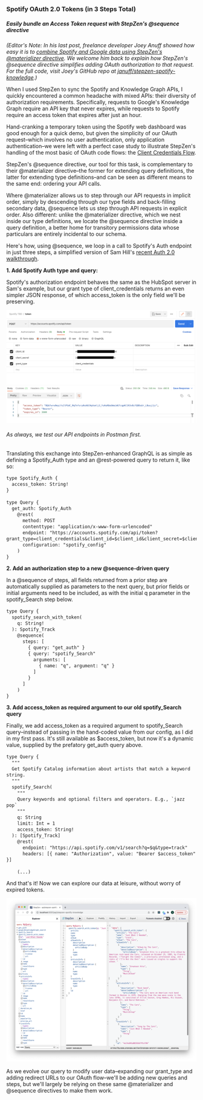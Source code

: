 ### Spotify OAuth 2.0 Tokens (in 3 Steps Total) ###
##### _Easily bundle an Access Token request with StepZen's @sequence directive_ #####

_(Editor's Note: In his last post, freelance developer Joey Anuff showed how easy it is to [combine Spotify and Google data using StepZen's @materializer directive](https://stepzen.com/blog/new-workflowf-for-api-mash-ups-postman-stepzen-youtube-data-api). We welcome him back to explain how StepZen's @sequence directive simplifies adding OAuth authorization to that request. For the full code, visit Joey's GitHub repo at [januff/stepzen-spotify-knowledge](https://github.com/januff/stepzen-spotify-knowledge).)_

When I used StepZen to sync the Spotify and Knowledge Graph APIs, I quickly encountered a common headache with mixed APIs: their diversity of authorization requirements. Specifically, requests to Google's Knowledge Graph require an API key that never expires, while requests to Spotify require an access token that expires after just an hour.

Hand-cranking a temporary token using the Spotify web dashboard was good enough for a quick demo, but given the simplicity of our OAuth request–which involves no user authentication, only application authentication–we were left with a perfect case study to illustrate StepZen's handling of the most basic of OAuth code flows: the [Client Credentials Flow](https://developer.spotify.com/documentation/general/guides/authorization/client-credentials/).

StepZen's @sequence directive, our tool for this task, is complementary to their @materializer directive–the former for extending query definitions, the latter for extending type definitions–and can be seen as different means to the same end: ordering your API calls.

Where @materializer allows us to step through our API requests in implicit order, simply by descending through our type fields and back-filling secondary data, @sequence lets us step through API requests in explicit order. Also different: unlike the @materializer directive, which we nest inside our type definitions, we locate the @sequence directive inside a query definition, a better home for transitory permissions data whose particulars are entirely incidental to our schema.

Here's how, using @sequence, we loop in a call to Spotify's Auth endpoint in just three steps, a simplified version of Sam Hill's [recent Auth 2.0 walkthrough](https://stepzen.com/blog/sequence-oauth).


**1. Add Spotify Auth type and query:**

Spotify's authorization endpoint behaves the same as the HubSpot server in Sam's example, but our grant type of client_credentials returns an even simpler JSON response, of which access_token is the only field we'll be preserving. 

<p align="center">
  <img src="././images/spotifytoken.png"/>
</p>

###### As always, we test our API endpoints in Postman first. ######

Translating this exchange into StepZen-enhanced GraphQL is as simple as defining a Spotify_Auth type and an @rest-powered query to return it, like so:


```
type Spotify_Auth {
  access_token: String!
}

type Query {
  get_auth: Spotify_Auth
    @rest(
      method: POST
      contenttype: "application/x-www-form-urlencoded"
      endpoint: "https://accounts.spotify.com/api/token?grant_type=client_credentials&client_id=$client_id&client_secret=$client_secret"
      configuration: "spotify_config"
    )
}
```

**2. Add an authorization step to a new @sequence-driven query**

In a @sequence of steps, all fields returned from a prior step are automatically supplied as parameters to the next query, but prior fields or initial arguments need to be included, as with the initial q parameter in the spotify_Search step below.

```
type Query {
  spotify_search_with_token(
    q: String!
  ): Spotify_Track
    @sequence(
      steps: [
        { query: "get_auth" }
        { query: "spotify_Search"
          arguments: [
            { name: "q", argument: "q" }
          ]
        }        
      ]
    )
}
```

**3. Add access_token as required argument to our old spotify_Search query**

Finally, we add access_token as a required argument to spotify_Search query–instead of passing in the hand-coded value from our config, as I did in my first pass. It's still available as $access_token, but now it's a dynamic value, supplied by the prefatory get_auth query above.

```
type Query {
  """
  Get Spotify Catalog information about artists that match a keyword string.
  """
  spotify_Search(
    """
    Query keywords and optional filters and operators. E.g., `jazz pop`
    """
    q: String
    limit: Int = 1
    access_token: String!
  ): [Spotify_Track]
    @rest(
      endpoint: "https://api.spotify.com/v1/search?q=$q&type=track"
      headers: [{ name: "Authorization", value: "Bearer $access_token" }]

    (...)
```

And that's it! Now we can explore our data at leisure, without worry of expired tokens.

<p align="center">
  <img src="././images/spotifywithtoken.png"/>
</p>

As we evolve our query to modify user data–expanding our grant_type and adding redirect URLs to our OAuth flow–we'll be adding new queries and steps, but we'll largely be relying on these same @materializer and @sequence directives to make them work.

